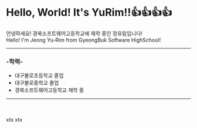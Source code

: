 # Hello, World! It's YuRim!!👍👍👍👍
안녕하세요! 경북소프트웨어고등학교에 재학 중인 정유림입니다! <br/>
Hello! I'm Jeong Yu-Rim from GyeongBuk Software HighSchool!
* * *
### -학력-
- 대구불로초등학교 졸업
- 대구불로중학교 졸업
- 경북소프트웨어고등학교 재학 중<br/>
* * *
<br/><br/>
xtx xtx
<!--
**wjddbfla0716/wjddbfla0716** is a ✨ _special_ ✨ repository because its `README.md` (this file) appears on your GitHub profile.

Here are some ideas to get you started:

- 🔭 I’m currently working on ...
- 🌱 I’m currently learning ...
- 👯 I’m looking to collaborate on ...
- 🤔 I’m looking for help with ...
- 💬 Ask me about ...
- 📫 How to reach me: ...
- 😄 Pronouns: ...
- ⚡ Fun fact: ...
-->

